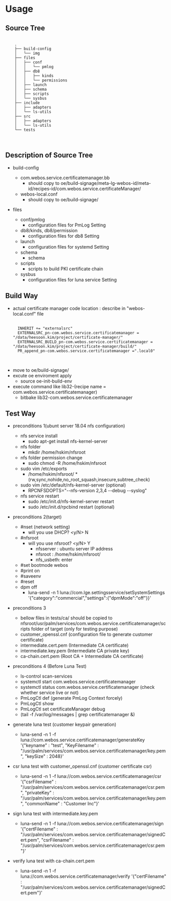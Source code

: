 Usage
============================

Source Tree
----------------------------------------
<pre>
<code>
    .
    ├── build-config
    │   └── img
    ├── files
    │   ├── conf
    │   │   └── pmlog
    │   ├── db8
    │   │   ├── kinds
    │   │   └── permissions
    │   ├── launch
    │   ├── schema
    │   ├── scripts
    │   └── sysbus
    ├── include
    │   ├── adapters
    │   └── ls-utils
    ├── src
    │   ├── adapters
    │   └── ls-utils
    └── tests

</code>
</pre>

Description of Source Tree
----------------------------------------
* build-config    
    - com.webos.service.certificatemanager.bb      
        - should copy to oe/build-signage/meta-lg-webos-id/meta-id/recipes-id/com.webos.service.certificateManager/
    - webos-local.conf     
        - should copy to oe/build-signage/

* files     
    - conf/pmlog      
        - configuration files for PmLog Setting
    - db8/kinds, db8/permission     
        - configuration files for db8 Setting       
    - launch      
        - configuration files for systemd Setting
    - schema     
        - schema       
    - scripts      
        - scripts to build PKI certificate chain
    - sysbus     
        - configuration files for luna service Setting          
     
Build Way
----------------------------------------
* actual certificate manager code location : describe in "webos-local.conf" file
    <pre>
    <code>
    INHERIT += "externalsrc"
    EXTERNALSRC_pn-com.webos.service.certificatemanager = "/data/heesoon.kim/project/certificate-manager/"
    EXTERNALSRC_BUILD_pn-com.webos.service.certificatemanager = "/data/heesoon.kim/project/certificate-manager/build/"
    PR_append_pn-com.webos.service.certificatemanager =".local0"
    </code>
    </pre>
* move to oe/build-signage/    
* excute oe enviroment apply
    - source oe-init-build-env
* execute command like lib32-(recipe name = com.webos.service.certificatemanager)
    - bitbake lib32-com.webos.service.certificatemanager      

Test Way
----------------------------------------
* preconditions 1(ubunt server 18.04 nfs configuration)     
    - nfs service install     
        - sudo apt-get install nfs-kernel-server    
    - nfs folder      
        - mkdir /home/hskim/nfsroot    
    - nfs folder permission change      
        - sudo chmod -R /home/hskim/nfsroot         
    - sudo vim /etc/exports      
        - /home/hskim/nfsroot/ *(rw,sync,nohide,no_root_squash,insecure,subtree_check)      
    - sudo vim /etc/default/nfs-kernel-server (optional)     
        - RPCNFSDOPTS="--nfs-version 2,3,4 --debug --syslog"  
    - nfs service restart      
        - sudo /etc/init.d/nfs-kernel-server restart
        - sudo /etc/init.d/rpcbind restart (optional)      

* preconditions 2(target)     
    - #nset (network setting)     
        - will you use DHCP? <y/N> N    
    - #nfsroot      
        - will you use nfsroot? <y/N> Y    
            - nfsserver : ubuntu server IP address      
            - nfsroot : /home/hskim/nfsroot/
            - nfs_usbeth: enter         
    - #set bootmode webos
    - #print on
    - #saveenv
    - #reset
    - dpm off
        - luna-send -n 1 luna://com.lge.settingsservice/setSystemSettings '{"category":"commercial","settings":{"dpmMode":"off"}}'

* preconditions 3     
    - bellow files in tests/ca/ should be copied to nfsroot/usr/palm/services/com.webos.service.certificatemanager/scripts folder of target (only for testing purpose)
    - customer_openssl.cnf (configuration file to generate customer certificate)  
    - intermediate.cert.pem (Intermediate CA certificate)
    - intermediate.key.pem (Intermediate CA private key)
    - ca-chain.cert.pem (Root CA + Intermediate CA certificate)

* preconditions 4 (Before Luna Test)     
    - ls-control scan-services          
    - systemctl start com.webos.service.certificatemanager
    - systemctl status com.webos.service.certificatemanager (check whether service live or not)
    - PmLogCtl def (generate PmLog Context forcely)         
    - PmLogCtl show         
    - PmLogCtl set certificateManager debug
    - (tail -f /var/log/messages | grep certificatemanager &)             

* generate luna test (customer keypair generation)
    - luna-send -n 1 -f luna://com.webos.service.certificatemanager/generateKey '{"keyname" : "test", "KeyFilename" : "/usr/palm/services/com.webos.service.certificatemanager/key.pem", "keySize" : 2048}'      

* csr luna test with customer_openssl.cnf (customer certificate csr)
    - luna-send -n 1 -f luna://com.webos.service.certificatemanager/csr '{"csrFilename" : "/usr/palm/services/com.webos.service.certificatemanager/csr.pem", "privateKey" : "/usr/palm/services/com.webos.service.certificatemanager/key.pem", "commonName" : "Customer Inc"}'     

* sign luna test with intermediate.key.pem
    - luna-send -n 1 -f luna://com.webos.service.certificatemanager/sign '{"certFilename" : "/usr/palm/services/com.webos.service.certificatemanager/signedCert.pem", "csrFilename" : "/usr/palm/services/com.webos.service.certificatemanager/csr.pem"}'

* verify luna test with ca-chain.cert.pem
    - luna-send -n 1 -f luna://com.webos.service.certificatemanager/verify '{"certFilename" : "/usr/palm/services/com.webos.service.certificatemanager/signedCert.pem"}'
